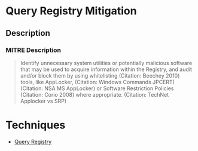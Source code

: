 
# Query Registry Mitigation

## Description

### MITRE Description

> Identify unnecessary system utilities or potentially malicious software that may be used to acquire information within the Registry, and audit and/or block them by using whitelisting (Citation: Beechey 2010) tools, like AppLocker, (Citation: Windows Commands JPCERT) (Citation: NSA MS AppLocker) or Software Restriction Policies (Citation: Corio 2008) where appropriate. (Citation: TechNet Applocker vs SRP)


# Techniques


* [Query Registry](../techniques/Query-Registry.md)

